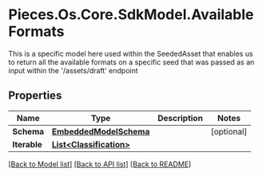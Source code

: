 # Pieces.Os.Core.SdkModel.AvailableFormats
This is a specific model here used within the SeededAsset that enables us to return all the available formats on a specific seed that was passed as an input within the '/assets/draft' endpoint

## Properties

Name | Type | Description | Notes
------------ | ------------- | ------------- | -------------
**Schema** | [**EmbeddedModelSchema**](EmbeddedModelSchema.md) |  | [optional] 
**Iterable** | [**List&lt;Classification&gt;**](Classification.md) |  | 

[[Back to Model list]](../README.md#documentation-for-models) [[Back to API list]](../README.md#documentation-for-api-endpoints) [[Back to README]](../README.md)


